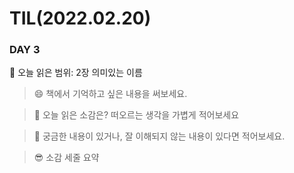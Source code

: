 # TIL(2022.02.20)
### DAY 3

🔖 오늘 읽은 범위: 2장 의미있는 이름  
> 😄 책에서 기억하고 싶은 내용을 써보세요.

> 🤔 오늘 읽은 소감은? 떠오르는 생각을 가볍게 적어보세요

> 🔎 궁금한 내용이 있거나, 잘 이해되지 않는 내용이 있다면 적어보세요.

> 😎 소감 세줄 요약